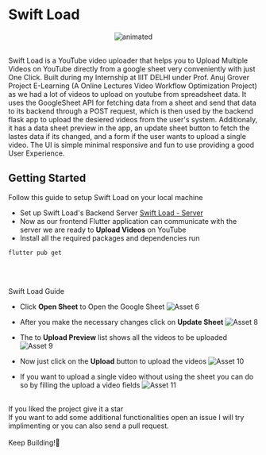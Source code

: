 # Swift Load

<p align="center">
  <img src="https://user-images.githubusercontent.com/81508078/179827193-ffdd1d75-5d39-4550-b949-63bbd5312608.gif" alt="animated" />
</p>
<br />
Swift Load is a YouTube video uploader that helps you to Upload Multiple Videos on YouTube directly from a google sheet very
conveniently with just One Click. Built during my Internship at IIIT DELHI under Prof. Anuj Grover Project E-Learning (A Online Lectures Video Workflow Optimization Project) as we had a lot of videos to upload on youtube from spreadsheet data. It uses the GoogleSheet API for fetching data from a sheet and send that data to its backend through a POST request, which is then used by the backend flask app to upload the desiered videos from the user's system. Additionaly, it has a data sheet preview in the app, an update sheet button to fetch the lastes data if its changed, and a form if the user wants to upload a single video. The UI is simple minimal responsive and fun to use providing a good User Experience.

## Getting Started

Follow this guide to setup Swift Load on your local machine
- Set up Swift Load's Backend Server [Swift Load - Server](https://github.com/asutoshranjan/E-Learning-Backend)
- Now as our frontend Flutter application can communicate with the server we are ready to **Upload Videos** on YouTube
- Install all the required packages and dependencies run
```
flutter pub get
```

<br />
<br />

Swift Load Guide
- Click **Open Sheet** to Open the Google Sheet ![Asset 6](https://user-images.githubusercontent.com/81508078/179820671-a2c35bd4-7c0f-4ee9-8662-c320246e0239.png)

- After you make the necessary changes click on **Update Sheet** ![Asset 8](https://user-images.githubusercontent.com/81508078/179820974-1d1924b9-fbec-4629-b63d-d96e7feabd59.png)

- The to **Upload Preview** list shows all the videos to be uploaded ![Asset 9](https://user-images.githubusercontent.com/81508078/179821266-d3e2a7ee-07da-4c75-86cc-0fb1d311ac9c.png)

- Now just click on the **Upload** button to upload the videos ![Asset 10](https://user-images.githubusercontent.com/81508078/179821384-8b3d2188-3381-4381-96b5-83b6da731822.png)

- If you want to upload a single video without using the sheet you can do so by filling the upload a video fields ![Asset 11](https://user-images.githubusercontent.com/81508078/179821452-f3c2374f-b4b3-4929-8895-d599be1caa2d.png)


<br />
If you liked the project give it a star<br />
If you want to add some additional functionalities open an issue I will try implimenting or you can also send a pull request.<br />
<br />
Keep Building!💙


